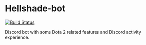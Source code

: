 # Hellshade-bot
[![Build Status](https://travis-ci.org/Natsku123/Hellshade-bot.svg?branch=main)](https://travis-ci.org/Natsku123/Hellshade-bot)

Discord bot with some Dota 2 related features and Discord activity experience.